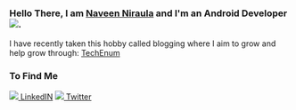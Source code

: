 ### Hello There, I am [Naveen Niraula](https://www.naveennitaula.com.np) and I'm an Android Developer <img src="https://upload.wikimedia.org/wikipedia/commons/thumb/d/d7/Android_robot.svg/16px-Android_robot.svg.png"/>.


I have recently taken this hobby called blogging where I aim to grow and help grow through: [TechEnum](https://techenum.com/)

### To Find Me
[<img src="https://upload.wikimedia.org/wikipedia/commons/thumb/c/c9/Linkedin.svg/16px-Linkedin.svg.png" /> LinkedIN](https://www.linkedin.com/in/xyznaveen/)
[<img src="https://upload.wikimedia.org/wikipedia/commons/thumb/d/db/Twitter.svg/16px-Twitter.svg.png" /> Twitter](https://twitter.com/xyznavi/)